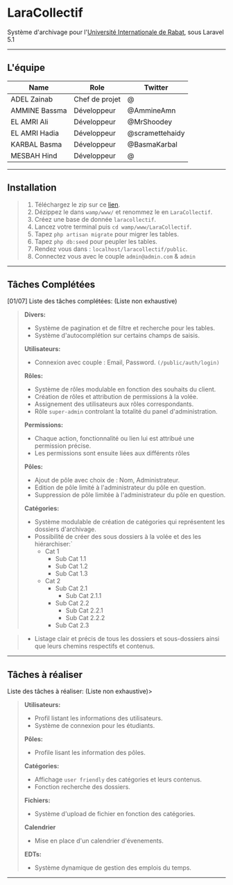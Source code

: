 LaraCollectif
===================

Système d'archivage pour l'[Université Internationale de Rabat](http://www.uir.ac.ma), sous Laravel 5.1

----------

L'équipe
-------------

|      Name     |        Role     |      Twitter    |
| ------------- | --------------- | --------------- |
| ADEL Zainab  	| Chef de projet  | @               |
| AMMINE Bassma | Développeur     | @AmmineAmn      |
| EL AMRI Ali  	| Développeur     | @MrShoodey      |
| EL AMRI Hadia | Développeur     | @scramettehaidy |
| KARBAL Basma  | Développeur     | @BasmaKarbal    |
| MESBAH Hind   | Développeur     | @ 				|


----------

Installation
-------------

> 1.  Téléchargez le zip sur ce [lien](https://github.com/Shoodey/LaraMoodle/zipball/master).
> 2.  Dézippez le dans `wamp/www/` et renommez le en `LaraCollectif`.
> 3.  Créez une base de donnée `laracollectif`.
> 4.  Lancez votre terminal puis `cd wamp/www/LaraCollectif`.
> 5.  Tapez `php artisan migrate` pour migrer les tables.
> 6.  Tapez `php db:seed` pour peupler les tables.
> 7.  Rendez vous dans : `localhost/laracollectif/public`.
> 8.  Connectez vous avec le couple `admin@admin.com` & `admin`

----------

Tâches Complétées
-------------

[01/07] Liste des tâches complétées: (Liste non exhaustive)

> **Divers:**
> 
> *   Système de pagination et de filtre et recherche pour les tables.
> *   Système d'autocomplétion sur certains champs de saisis.
> 
> **Utilisateurs:**
> 
> *   Connexion avec couple : Email, Password. `(/public/auth/login)`
> 
> **Rôles:**
> 
> *   Système de rôles modulable en fonction des souhaits du client.
> *   Création de rôles et attribution de permissions à la volée.
> *   Assignement des utilisateurs aux rôles correspondants.
> *   Rôle `super-admin` controlant la totalité du panel d'administration.
> 
> **Permissions:**
> 
> *   Chaque action, fonctionnalité ou lien lui est attribué une permission précise.
> *   Les permissions sont ensuite liées aux différents rôles
> 
> **Pôles:**
> 
> *   Ajout de pôle avec choix de : Nom, Administrateur.
> *   Edition de pôle limité à l'administrateur du pôle en question.
> *   Suppression de pôle limitée à l'administrateur du pôle en question.
> 
> **Catégories:**
> 
> *   Système modulable de création de catégories qui représentent les dossiers d'archivage.
> *   Possibilité de créer des sous dossiers à la volée et des les hiérarchiser:`
>     *   Cat 1
>         *   Sub Cat 1.1
>         *   Sub Cat 1.2
>         *   Sub Cat 1.3
>     *   Cat 2   
>         *   Sub Cat 2.1
>              *   Sub Cat 2.1.1
>         *   Sub Cat 2.2
>              *   Sub Cat 2.2.1
>              *   Sub Cat 2.2.2
>         *   Sub Cat 2.3

> *   Listage clair et précis de tous les dossiers et sous-dossiers ainsi que leurs chemins respectifs et contenus.

----------

## Tâches à réaliser

Liste des tâches à réaliser:  (Liste non exhaustive)>

> **Utilisateurs:**
> 
> *   Profil listant les informations des utilisateurs.
> *   Système de connexion pour les étudiants.
> 
> **Pôles:**
> 
> *   Profile lisant les information des pôles.
> 
> **Catégories:**
> 
> *   Affichage `user friendly` des catégories et leurs contenus.
> *   Fonction recherche des dossiers.
> 
> **Fichiers:**
> 
> *   Système d'upload de fichier en fonction des catégories.
> 
> **Calendrier**
> 
> *   Mise en place d'un calendrier d'évenements.
> 
> **EDTs:**
> 
> *   Système dynamique de gestion des emplois du temps.

----------